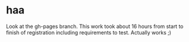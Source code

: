 # haa
Look at the gh-pages branch. This work took about 16 hours from start to finish of registration including requirements to test. Actually works ;)
